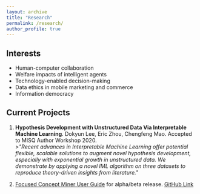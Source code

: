 ```yaml
---
layout: archive
title: "Research"
permalink: /research/
author_profile: true
---
```


Interests
------
* Human-computer collaboration
* Welfare impacts of intelligent agents
* Technology-enabled decision-making
* Data ethics in mobile marketing and commerce
* Information democracy

Current Projects
------
1. **Hypothesis Development with Unstructured Data Via Interpretable Machine Learning**.
Dokyun Lee, Eric Zhou, Chengfeng Mao. Accepted to MISQ Author Workshop 2020. <br/>
*>"Recent advances in Interpretable Machine Learning offer potential flexible, scalable solutions to augment novel hypothesis development, especially with exponential growth in unstructured data. We demonstrate by applying a novel IML algorithm on three datasets to reproduce theory-driven insights from literature."*

2. [Focused Concept Miner User Guide](FCMiner.com) for alpha/beta release.
[GitHub Link](https://github.com/cygit/fcm)

<!---
{% if author.googlescholar %}
  You can also find my articles on <u><a href="{{author.googlescholar}}">my Google Scholar profile</a>.</u>
{% endif %}

{% include base_path %}

{% for post in site.publications reversed %}
  {% include archive-single.html %}
{% endfor %}
-->
